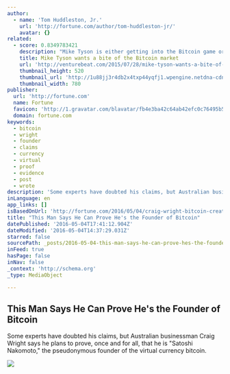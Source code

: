 ```yaml
---
author:
  - name: 'Tom Huddleston, Jr.'
    url: 'http://fortune.com/author/tom-huddleston-jr/'
    avatar: {}
related:
  - score: 0.8349783421
    description: "Mike Tyson is either getting into the Bitcoin game or is getting scammed out of a bunch of money. Tyson, a former heavyweight boxing world champion, tweeted a link this weekend to a website with the best URL you'll see all year: Coming soon... http://t.co/Blf592VtUW ... Changing the way we get change."
    title: Mike Tyson wants a bite of the Bitcoin market
    url: 'http://venturebeat.com/2015/07/28/mike-tyson-wants-a-bite-of-the-bitcoin-market/'
    thumbnail_height: 520
    thumbnail_url: 'http://1u88jj3r4db2x4txp44yqfj1.wpengine.netdna-cdn.com/wp-content/uploads/2015/07/tyson-780x520.jpg'
    thumbnail_width: 780
publisher:
  url: 'http://fortune.com'
  name: Fortune
  favicon: 'http://1.gravatar.com/blavatar/fb4e3ba42c64ab42efc0c76495b59a33?s=16'
  domain: fortune.com
keywords:
  - bitcoin
  - wright
  - founder
  - claims
  - currency
  - virtual
  - proof
  - evidence
  - post
  - wrote
description: 'Some experts have doubted his claims, but Australian businessman Craig Wright says he plans to prove, once and for all, that he is "Satoshi Nakomoto," the pseudonymous founder of the virtual currency bitcoin.'
inLanguage: en
app_links: []
isBasedOnUrl: 'http://fortune.com/2016/05/04/craig-wright-bitcoin-creator-proof/'
title: "This Man Says He Can Prove He's the Founder of Bitcoin"
datePublished: '2016-05-04T17:41:12.904Z'
dateModified: '2016-05-04T14:37:29.031Z'
starred: false
sourcePath: _posts/2016-05-04-this-man-says-he-can-prove-hes-the-founder-of-bitcoin.md
inFeed: true
hasPage: false
inNav: false
_context: 'http://schema.org'
_type: MediaObject

---
```

<article style=""><h1>This Man Says He Can Prove He's the Founder of Bitcoin</h1><p>Some experts have doubted his claims, but Australian businessman Craig Wright says he plans to prove, once and for all, that he is "Satoshi Nakomoto," the pseudonymous founder of the virtual currency bitcoin.</p><img src="https://fortunedotcom.files.wordpress.com/2016/05/bitcoin.jpg?w=1024" /></article>